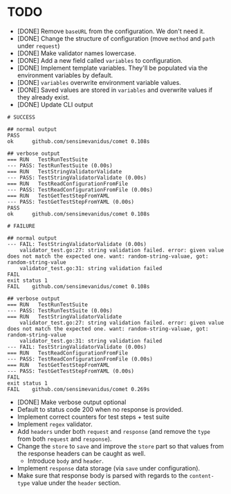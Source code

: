 # TODO

* [DONE] Remove `baseURL` from the configuration. We don't need it.
* [DONE] Change the structure of configuration (move `method` and `path` under `request`)
* [DONE] Make validator names lowercase.
* [DONE] Add a new field called `variables` to configuration.
* [DONE] Implement template variables. They'll be populated via the environment variables by default.
* [DONE] `variables` overwrite environment variable values.
* [DONE] Saved values are stored in `variables` and overwrite values if they already exist.
* [DONE] Update CLI output
```
# SUCCESS

## normal output
PASS
ok      github.com/sensimevanidus/comet 0.108s

## verbose output
=== RUN   TestRunTestSuite
--- PASS: TestRunTestSuite (0.00s)
=== RUN   TestStringValidatorValidate
--- PASS: TestStringValidatorValidate (0.00s)
=== RUN   TestReadConfigurationFromFile
--- PASS: TestReadConfigurationFromFile (0.00s)
=== RUN   TestGetTestStepFromYAML
--- PASS: TestGetTestStepFromYAML (0.00s)
PASS
ok      github.com/sensimevanidus/comet 0.108s

# FAILURE

## normal output
--- FAIL: TestStringValidatorValidate (0.00s)
    validator_test.go:27: string validation failed. error: given value does not match the expected one. want: random-string-valuae, got: random-string-value
    validator_test.go:31: string validation failed
FAIL
exit status 1
FAIL    github.com/sensimevanidus/comet 0.108s

## verbose output
=== RUN   TestRunTestSuite
--- PASS: TestRunTestSuite (0.00s)
=== RUN   TestStringValidatorValidate
    validator_test.go:27: string validation failed. error: given value does not match the expected one. want: random-string-valuae, got: random-string-value
    validator_test.go:31: string validation failed
--- FAIL: TestStringValidatorValidate (0.00s)
=== RUN   TestReadConfigurationFromFile
--- PASS: TestReadConfigurationFromFile (0.00s)
=== RUN   TestGetTestStepFromYAML
--- PASS: TestGetTestStepFromYAML (0.00s)
FAIL
exit status 1
FAIL    github.com/sensimevanidus/comet 0.269s
```
* [DONE] Make verbose output optional
* Default to status code 200 when no response is provided.
* Implement correct counters for test steps + test suite
* Implement `regex` validator.
* Add `headers` under both `request` and `response` (and remove the `type` from both `request` and `response`).
* Change the `store` to `save` and improve the `store` part so that values from the response headers can be caught as well.
    * Introduce `body` and `header`.
* Implement `response` data storage (via `save` under configuration).
* Make sure that response body is parsed with regards to the `content-type` value under the `header` section.